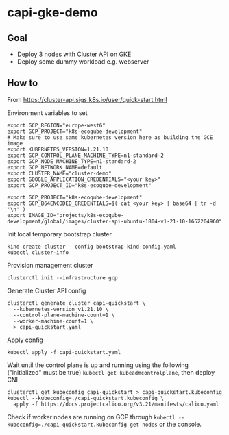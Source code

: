 # capi-gke-demo

## Goal

- Deploy 3 nodes with Cluster API on GKE
- Deploy some dummy workload e.g. webserver

## How to

From https://cluster-api.sigs.k8s.io/user/quick-start.html

Environment variables to set

```
export GCP_REGION="europe-west6"
export GCP_PROJECT="k8s-ecoqube-development"
# Make sure to use same kubernetes version here as building the GCE image
export KUBERNETES_VERSION=1.21.10
export GCP_CONTROL_PLANE_MACHINE_TYPE=n1-standard-2
export GCP_NODE_MACHINE_TYPE=n1-standard-2
export GCP_NETWORK_NAME=default
export CLUSTER_NAME="cluster-demo"
export GOOGLE_APPLICATION_CREDENTIALS="<your key>"
export GCP_PROJECT_ID="k8s-ecoqube-development"

export GCP_PROJECT="k8s-ecoqube-development"
export GCP_B64ENCODED_CREDENTIALS=$( cat <your key> | base64 | tr -d '\n' )
export IMAGE_ID="projects/k8s-ecoqube-development/global/images/cluster-api-ubuntu-1804-v1-21-10-1652204960"
```

Init local temporary bootstrap cluster

```
kind create cluster --config bootstrap-kind-config.yaml
kubectl cluster-info
```

Provision management cluster

```
clusterctl init --infrastructure gcp
```

Generate Cluster API config

```
clusterctl generate cluster capi-quickstart \
  --kubernetes-version v1.21.10 \
  --control-plane-machine-count=1 \
  --worker-machine-count=1 \
  > capi-quickstart.yaml
```

Apply config

```
kubectl apply -f capi-quickstart.yaml
```

Wait until the control plane is up and running using the following ("initialized" must be true) ```kubectl get kubeadmcontrolplane```,
then deploy CNI

```
clusterctl get kubeconfig capi-quickstart > capi-quickstart.kubeconfig
kubectl --kubeconfig=./capi-quickstart.kubeconfig \
  apply -f https://docs.projectcalico.org/v3.21/manifests/calico.yaml
```

Check if worker nodes are running on GCP through `kubectl --kubeconfig=./capi-quickstart.kubeconfig get nodes` or the console.
